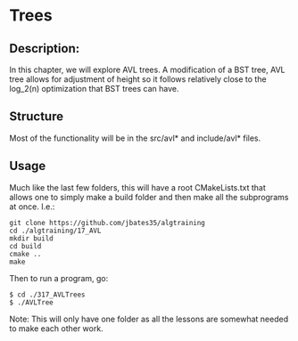# Trees
## Description:
In this chapter, we will explore AVL trees. A modification of a BST tree, AVL tree allows for adjustment of height so it follows relatively close to the log_2(n) optimization that BST trees can have.
## Structure
Most of the functionality will be in the src/avl* and include/avl* files. 
## Usage
Much like the last few folders, this will have a root CMakeLists.txt that allows one to simply make a build folder and then make all the subprograms at once. I.e.:

```shell
git clone https://github.com/jbates35/algtraining
cd ./algtraining/17_AVL
mkdir build
cd build
cmake ..
make
```
Then to run a program, go:

```
$ cd ./317_AVLTrees
$ ./AVLTree
```

Note: This will only have one folder as all the lessons are somewhat needed to make each other work.